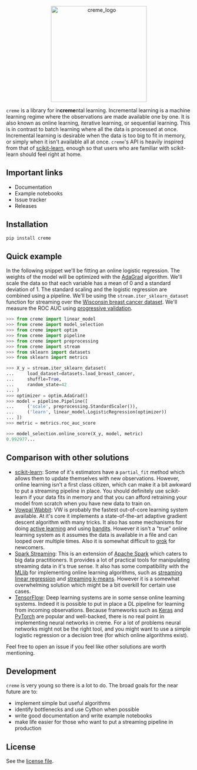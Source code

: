 <div align="center">
  <img height="260px" src="https://docs.google.com/drawings/d/e/2PACX-1vSl80T4MnWRsPX3KvlB2kn6zVdHdUleG_w2zBiLS7RxLGAHxiSYTnw3LZtXh__YMv6KcIOYOvkSt9PB/pub?w=841&h=350" alt="creme_logo"/>
</div>

`creme` is a library for in**creme**ntal learning. Incremental learning is a machine learning regime where the observations are made available one by one. It is also known as online learning, iterative learning, or sequential learning. This is in contrast to batch learning where all the data is processed at once. Incremental learning is desirable when the data is too big to fit in memory, or simply when it isn't available all at once. `creme`'s API is heavily inspired from that of [scikit-learn](https://scikit-learn.org/stable/), enough so that users who are familiar with scikit-learn should feel right at home.

## Important links

- Documentation
- Example notebooks
- Issue tracker
- Releases

## Installation

```sh
pip install creme
```

## Quick example

In the following snippet we'll be fitting an online logistic regression. The weights of the model will be optimized with the [AdaGrad](http://akyrillidis.github.io/notes/AdaGrad) algorithm. We'll scale the data so that each variable has a mean of 0 and a standard deviation of 1. The standard scaling and the logistic regression are combined using a pipeline. We'll be using the `stream.iter_sklearn_dataset` function for streaming over the [Wisconsin breast cancer dataset](http://archive.ics.uci.edu/ml/datasets/breast+cancer+wisconsin+%28diagnostic%29). We'll measure the ROC AUC using [progressive validation](http://citeseerx.ist.psu.edu/viewdoc/download?doi=10.1.1.153.3925&rep=rep1&type=pdf).

```python
>>> from creme import linear_model
>>> from creme import model_selection
>>> from creme import optim
>>> from creme import pipeline
>>> from creme import preprocessing
>>> from creme import stream
>>> from sklearn import datasets
>>> from sklearn import metrics

>>> X_y = stream.iter_sklearn_dataset(
...     load_dataset=datasets.load_breast_cancer,
...     shuffle=True,
...     random_state=42
... )
>>> optimizer = optim.AdaGrad()
>>> model = pipeline.Pipeline([
...     ('scale', preprocessing.StandardScaler()),
...     ('learn', linear_model.LogisticRegression(optimizer))
... ])
>>> metric = metrics.roc_auc_score

>>> model_selection.online_score(X_y, model, metric)
0.992977...

```

## Comparison with other solutions

- [scikit-learn](https://scikit-learn.org/stable/): Some of it's estimators have a `partial_fit` method which allows them to update themselves with new observations. However, online learning isn't a first class citizen, which can make it a bit awkward to put a streaming pipeline in place. You should definitely use scikit-learn if your data fits in memory and that you can afford retraining your model from scratch when you have new data to train on.
- [Vowpal Wabbit](https://github.com/VowpalWabbit/vowpal_wabbit/wiki): VW is probably the fastest out-of-core learning system available. At it's core it implements a state-of-the-art adaptive gradient descent algorithm with many tricks. It also has some mechanisms for doing [active learning](https://www.wikiwand.com/en/Active_learning_(machine_learning)) and using [bandits](https://www.wikiwand.com/en/Multi-armed_bandit). However it isn't a "true" online learning system as it assumes the data is available in a file and can looped over multiple times. Also it is somewhat difficult to [grok](https://www.wikiwand.com/en/Grok) for newcomers.
- [Spark Streaming](https://spark.apache.org/docs/latest/streaming-programming-guide.html): This is an extension of [Apache Spark](https://www.wikiwand.com/en/Apache_Spark) which caters to big data practitioners. It provides a lot of practical tools for manipulating streaming data in it's true sense. It also has some compatibility with the [MLlib](https://spark.apache.org/docs/latest/ml-guide.html) for implementing online learning algorithms, such as [streaming linear regression](https://spark.apache.org/docs/latest/mllib-linear-methods.html#streaming-linear-regression) and [streaming k-means](https://spark.apache.org/docs/latest/mllib-clustering.html#streaming-k-means). However it is a somewhat overwhelming solution which might be a bit overkill for certain use cases.
- [TensorFlow](https://www.wikiwand.com/en/TensorFlow): Deep learning systems are in some sense online learning systems. Indeed it is possible to put in place a DL pipeline for learning from incoming observations. Because frameworks such as [Keras](https://keras.io/) and [PyTorch](https://pytorch.org/) are popular and well-backed, there is no real point in implementing neural networks in creme. For a lot of problems neural networks might not be the right tool, and you might want to use a simple logistic regression or a decision tree (for which online algorithms exist).

Feel free to open an issue if you feel like other solutions are worth mentioning.

## Development

`creme` is very young so there is a lot to do. The broad goals for the near future are to:

- implement simple but useful algorithms
- identify bottlenecks and use Cython when possible
- write good documentation and write example notebooks
- make life easier for those who want to put a streaming pipeline in production

## License

See the [license file](LICENSE).
